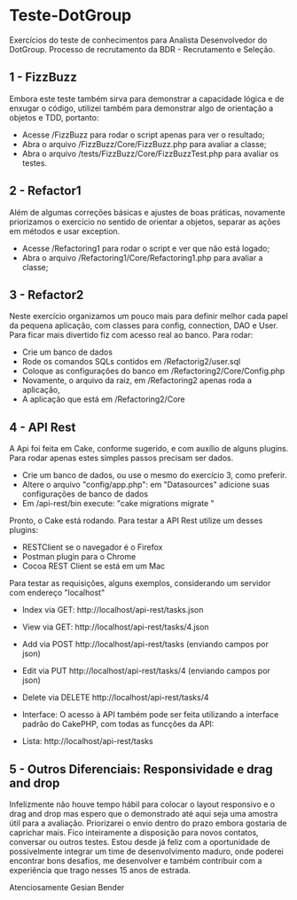 # Teste-DotGroup
Exercícios do teste de conhecimentos para Analista Desenvolvedor do DotGroup. Processo de recrutamento da BDR - Recrutamento e Seleção.

## 1 - FizzBuzz
Embora este teste também sirva para demonstrar a capacidade lógica e de  enxugar o código, utilizei também para demonstrar algo de orientação a objetos e TDD, portanto:
* Acesse /FizzBuzz para rodar o script apenas para ver o resultado;
* Abra o arquivo /FizzBuzz/Core/FizzBuzz.php para avaliar a classe;
* Abra o arquivo /tests/FizzBuzz/Core/FizzBuzzTest.php para avaliar os testes.

## 2 - Refactor1
Além de algumas correções básicas e ajustes de boas práticas, novamente priorizamos o exercício no sentido de orientar a objetos, separar as ações em métodos e usar exception.
* Acesse /Refactoring1 para rodar o script e ver que não está logado;
* Abra o arquivo /Refactoring1/Core/Refactoring1.php para avaliar a classe;

## 3 - Refactor2
Neste exercício organizamos um pouco mais para definir melhor cada papel da pequena aplicação, com classes para config, connection, DAO e User. Para ficar mais divertido fiz com acesso real ao banco. Para rodar:
- Crie um banco de dados
- Rode os comandos SQLs contidos em /Refactorig2/user.sql
- Coloque as configurações do banco em /Refactoring2/Core/Config.php
- Novamente, o arquivo da raiz, em /Refactoring2 apenas roda a aplicação,
- A aplicação que está em /Refactoring2/Core

## 4 - API Rest
A Api foi feita em Cake, conforme sugerido, e com auxílio de alguns plugins. Para rodar apenas estes simples passos precisam ser dados.
- Crie um banco de dados, ou use o mesmo do exercício 3, como preferir.
- Altere o arquivo "config/app.php": em "Datasources" adicione suas configurações de banco de dados
- Em /api-rest/bin execute: "cake migrations migrate "

Pronto, o Cake está rodando. Para testar a API Rest utilize um desses plugins:
- RESTClient se o navegador é o Firefox
- Postman plugin para o Chrome
- Cocoa REST Client se está em um Mac

Para testar as requisições, alguns exemplos, considerando um servidor com endereço "localhost"
- Index via GET: http://localhost/api-rest/tasks.json
- View via GET: http://localhost/api-rest/tasks/4.json
- Add via POST http://localhost/api-rest/tasks (enviando campos por json)
- Edit via PUT http://localhost/api-rest/tasks/4 (enviando campos por json)
- Delete via DELETE http://localhost/api-rest/tasks/4

- Interface: O acesso à API também pode ser feita utilizando a interface padrão do CakePHP, com todas as funcções da API:
- Lista: http://localhost/api-rest/tasks

## 5 - Outros Diferenciais: Responsividade e drag and drop
Infelizmente não houve tempo hábil para colocar o layout responsivo e o drag and drop mas espero que o demonstrado até aqui seja uma amostra útil para a avaliação.
Priorizarei o envio dentro do prazo embora gostaria de caprichar mais. Fico inteiramente a disposição para novos contatos, conversar ou outros testes.
Estou desde já feliz com a  oportunidade de possivelmente integrar um time de desenvolvimento maduro, onde poderei encontrar bons desafios, me desenvolver e também contribuir com a experiência que trago nesses 15 anos de estrada.

Atenciosamente
Gesian Bender








